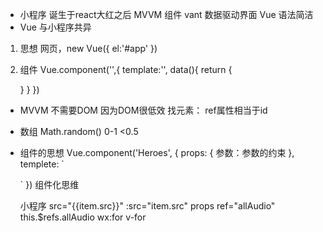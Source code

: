 - 小程序 诞生于react大红之后
  MVVM 组件 vant
  数据驱动界面
  Vue 语法简洁
- Vue 与小程序共异
1. 思想
  网页，new Vue({
    el:'#app'
  })
2. 组件
  Vue.component('',{
    template:'',
    data(){
      return {

      }
    }
  })

- MVVM 不需要DOM 因为DOM很低效
  找元素： ref属性相当于id
- 数组
  Math.random() 0-1  <0.5

- 组件的思想
  Vue.component('Heroes', {
    props: {
      参数：参数的约束
    },
    templete: `

    `
  })
  组件化思维
  <Heroes :heroes="heroes"/>

  小程序 src="{{item.src}}"
    :src="item.src"
    props
    ref="allAudio"  this.$refs.allAudio
    wx:for  v-for